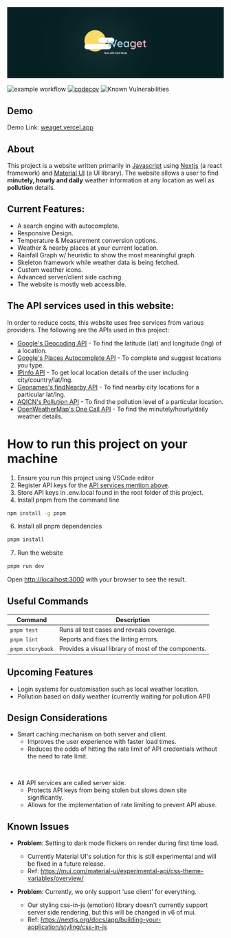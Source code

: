 
[1]: https://en.wikipedia.org/wiki/JavaScript
[2]: https://nextjs.org/
[3]: https://mui.com/
[4]: https://developers.google.com/maps/documentation/geocoding/overview
[5]: https://developers.google.com/maps/documentation/javascript/places-autocomplete
[6]: https://ipinfo.io/
[7]: http://www.geonames.org/export/web-services.html
[8]: https://aqicn.org/api/
[9]: https://openweathermap.org/api/one-call-api

<img src="public/banner.png" href="http://weaget.vercel.app" alt="banner"/>

![example workflow](https://github.com/dn54321/weaget/actions/workflows/production.yml/badge.svg)
[![codecov](https://codecov.io/github/dn54321/Weaget/graph/badge.svg?token=HPNINBGDJE)](https://codecov.io/github/dn54321/Weaget)
![Known Vulnerabilities](https://snyk.io/test/github/dn54321/weaget/badge.svg)
## Demo

Demo Link: [weaget.vercel.app](http://weaget.vercel.app)

## About
This project is a website written primarily in [Javascript][1] using [Nextjs][2] (a react framework) and [Material UI][3] (a UI library). The website allows a user to find <b>minutely, hourly and daily</b> weather information at any location as well as <b>pollution</b> details.

## Current Features:
- A search engine with autocomplete.
- Responsive Design.
- Temperature & Measurement conversion options.
- Weather & nearby places at your current location.
- Rainfall Graph w/ heuristic to show the most meaningful graph.
- Skeleton framework while weather data is being fetched.
- Custom weather icons.
- Advanced server/client side caching.
- The website is mostly web accessible.

## The API services used in this website:
In order to reduce costs, this website uses free services from various providers. The following are the APIs used in this project:

- [Google's Geocoding API][4] - To find the latitude (lat) and longitude (lng) of a location.
- [Google's Places Autocomplete API][5] - To complete and suggest locations you type.
- [IPinfo API][6] - To get local location details of the user including city/country/lat/lng.
- [Geonames's findNearby API][7] - To find nearby city locations for a particular lat/lng.
- [AQICN's Pollution API][8] - To find the pollution level of a particular location.
- [OpenWeatherMap's One Call API][9] - To find the minutely/hourly/daily weather details.

# How to run this project on your machine
1. Ensure you run this project using VSCode editor
2. Register API keys for the [API services mention above](#the-api-services-used-in-this-website).
4. Store API keys in .env.local found in the root folder of this project.
5. Install pnpm from the command line 
```bash
npm install -g pnpm
```
6. Install all pnpm dependencies 
```bash
pnpm install
```

7. Run the website
```bash
pnpm run dev
```

Open [http://localhost:3000](http://localhost:3000) with your browser to see the result.

## Useful Commands
| Command | Description |
| --- | --- |
| `pnpm test` | Runs all test cases and reveals coverage. |
| `pnpm lint` | Reports and fixes the linting errors.|
| `pnpm storybook` | Provides a visual library of most of the components. |

## Upcoming Features

- Login systems for customisation such as local weather location.
- Pollution based on daily weather (currently waiting for pollution API)

## Design Considerations
- Smart caching mechanism on both server and client. 
    - Improves the user experience with faster load times.
    - Reduces the odds of hitting the rate limit of API credentials without the need to rate limit.
 
<br> 

- All API services are called server side.
    - Protects API keys from being stolen but slows down site significantly.
    - Allows for the implementation of rate limiting to prevent API abuse.

## Known Issues
- **Problem**: Setting to dark mode flickers on render during first time load.
    - Currently Material UI's solution for this is still experimental and will be fixed in a future release.
    - Ref: https://mui.com/material-ui/experimental-api/css-theme-variables/overview/

- **Problem**: Currently, we only support 'use client' for everything.
    - Our styling css-in-js (emotion) library doesn't currently support server side rendering, but this will be changed in v6 of mui.
    - Ref: https://nextjs.org/docs/app/building-your-application/styling/css-in-js
